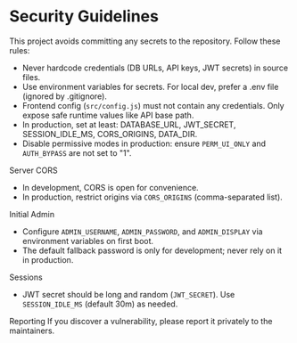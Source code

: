 # Security Guidelines

This project avoids committing any secrets to the repository. Follow these rules:

- Never hardcode credentials (DB URLs, API keys, JWT secrets) in source files.
- Use environment variables for secrets. For local dev, prefer a .env file (ignored by .gitignore).
- Frontend config (`src/config.js`) must not contain any credentials. Only expose safe runtime values like API base path.
- In production, set at least: DATABASE_URL, JWT_SECRET, SESSION_IDLE_MS, CORS_ORIGINS, DATA_DIR.
- Disable permissive modes in production: ensure `PERM_UI_ONLY` and `AUTH_BYPASS` are not set to "1".

Server CORS
- In development, CORS is open for convenience.
- In production, restrict origins via `CORS_ORIGINS` (comma-separated list).

Initial Admin
- Configure `ADMIN_USERNAME`, `ADMIN_PASSWORD`, and `ADMIN_DISPLAY` via environment variables on first boot.
- The default fallback password is only for development; never rely on it in production.

Sessions
- JWT secret should be long and random (`JWT_SECRET`). Use `SESSION_IDLE_MS` (default 30m) as needed.

Reporting
If you discover a vulnerability, please report it privately to the maintainers.
